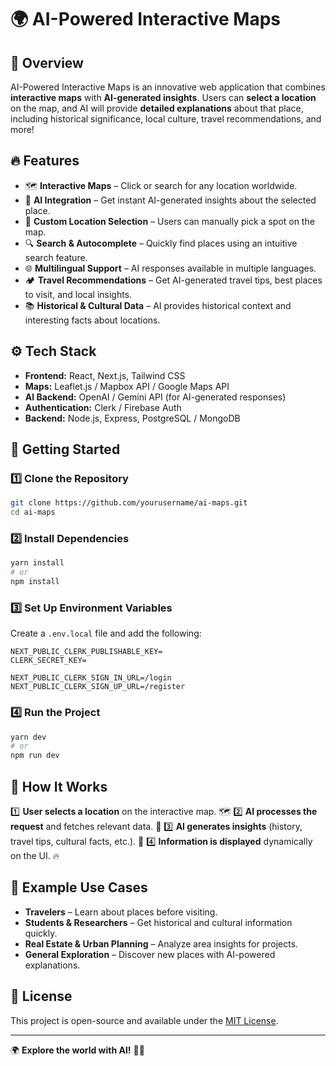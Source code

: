 # 🌍 AI-Powered Interactive Maps

## 📌 Overview
AI-Powered Interactive Maps is an innovative web application that combines **interactive maps** with **AI-generated insights**. Users can **select a location** on the map, and AI will provide **detailed explanations** about that place, including historical significance, local culture, travel recommendations, and more!

## 🔥 Features
- 🗺 **Interactive Maps** – Click or search for any location worldwide.
- 🤖 **AI Integration** – Get instant AI-generated insights about the selected place.
- 📍 **Custom Location Selection** – Users can manually pick a spot on the map.
- 🔍 **Search & Autocomplete** – Quickly find places using an intuitive search feature.
- 🌐 **Multilingual Support** – AI responses available in multiple languages.
- 🏕 **Travel Recommendations** – Get AI-generated travel tips, best places to visit, and local insights.
- 📚 **Historical & Cultural Data** – AI provides historical context and interesting facts about locations.

## ⚙️ Tech Stack
- **Frontend:** React, Next.js, Tailwind CSS
- **Maps:** Leaflet.js / Mapbox API / Google Maps API
- **AI Backend:** OpenAI / Gemini API (for AI-generated responses)
- **Authentication:** Clerk / Firebase Auth
- **Backend:** Node.js, Express, PostgreSQL / MongoDB

## 🚀 Getting Started

### 1️⃣ Clone the Repository
```bash
git clone https://github.com/yourusername/ai-maps.git
cd ai-maps
```

### 2️⃣ Install Dependencies
```bash
yarn install
# or
npm install
```

### 3️⃣ Set Up Environment Variables
Create a `.env.local` file and add the following:
```env
NEXT_PUBLIC_CLERK_PUBLISHABLE_KEY=
CLERK_SECRET_KEY=

NEXT_PUBLIC_CLERK_SIGN_IN_URL=/login
NEXT_PUBLIC_CLERK_SIGN_UP_URL=/register
```

### 4️⃣ Run the Project
```bash
yarn dev
# or
npm run dev
```

## 🎯 How It Works
1️⃣ **User selects a location** on the interactive map. 🗺
2️⃣ **AI processes the request** and fetches relevant data. 🤖
3️⃣ **AI generates insights** (history, travel tips, cultural facts, etc.). 📜
4️⃣ **Information is displayed** dynamically on the UI. 🔥

## 📌 Example Use Cases
- **Travelers** – Learn about places before visiting.
- **Students & Researchers** – Get historical and cultural information quickly.
- **Real Estate & Urban Planning** – Analyze area insights for projects.
- **General Exploration** – Discover new places with AI-powered explanations.

## 📜 License
This project is open-source and available under the [MIT License](LICENSE).

---

🌍 **Explore the world with AI!** 🧠✨


